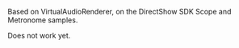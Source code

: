 Based on VirtualAudioRenderer, on the DirectShow SDK Scope and Metronome samples.

Does not work yet.